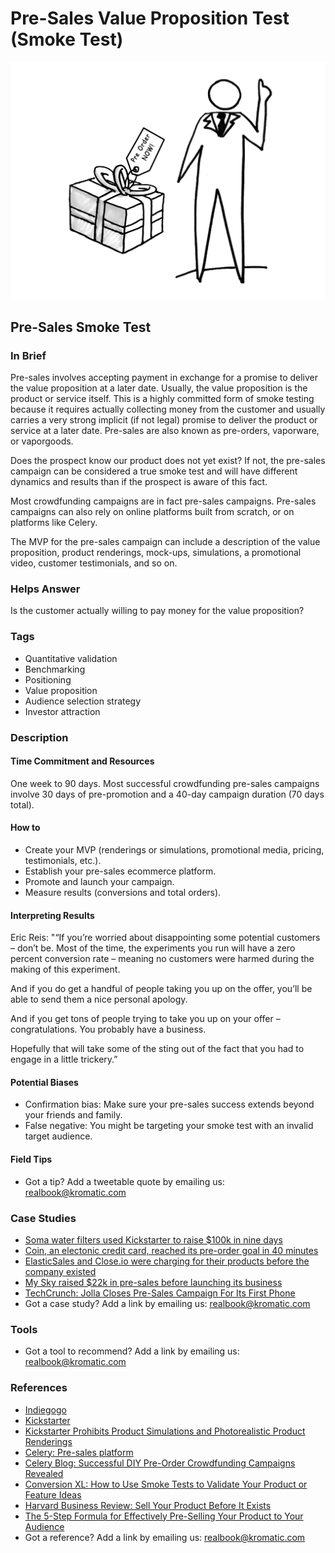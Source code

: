 # Pre-Sales Value Proposition Test \(Smoke Test\)

![](../.gitbook/assets/illustration-pre-sales-smoke-test-real-startup-book.png)

## Pre-Sales Smoke Test

### In Brief

Pre-sales involves accepting payment in exchange for a promise to deliver the value proposition at a later date. Usually, the value proposition is the product or service itself. This is a highly committed form of smoke testing because it requires actually collecting money from the customer and usually carries a very strong implicit \(if not legal\) promise to deliver the product or service at a later date. Pre-sales are also known as pre-orders, vaporware, or vaporgoods.

Does the prospect know our product does not yet exist? If not, the pre-sales campaign can be considered a true smoke test and will have different dynamics and results than if the prospect is aware of this fact.

Most crowdfunding campaigns are in fact pre-sales campaigns. Pre-sales campaigns can also rely on online platforms built from scratch, or on platforms like Celery.

The MVP for the pre-sales campaign can include a description of the value proposition, product renderings, mock-ups, simulations, a promotional video, customer testimonials, and so on.

### Helps Answer

Is the customer actually willing to pay money for the value proposition?

### Tags

* Quantitative validation
* Benchmarking
* Positioning
* Value proposition
* Audience selection strategy
* Investor attraction

### Description

#### Time Commitment and Resources

One week to 90 days. Most successful crowdfunding pre-sales campaigns involve 30 days of pre-promotion and a 40-day campaign duration \(70 days total\).

#### How to

* Create your MVP \(renderings or simulations, promotional media, pricing, testimonials, etc.\).
* Establish your pre-sales ecommerce platform.
* Promote and launch your campaign.
* Measure results \(conversions and total orders\).

#### Interpreting Results

Eric Reis: "“If you’re worried about disappointing some potential customers – don’t be. Most of the time, the experiments you run will have a zero percent conversion rate – meaning no customers were harmed during the making of this experiment.

And if you do get a handful of people taking you up on the offer, you’ll be able to send them a nice personal apology.

And if you get tons of people trying to take you up on your offer – congratulations. You probably have a business.

Hopefully that will take some of the sting out of the fact that you had to engage in a little trickery.”

#### Potential Biases

* Confirmation bias: Make sure your pre-sales success extends beyond your friends and family.
* False negative: You might be targeting your smoke test with an invalid target audience.

#### Field Tips

* Got a tip? Add a tweetable quote by emailing us: [realbook@kromatic.com](mailto:realbook@kromatic.com)

### Case Studies

* [Soma water filters used Kickstarter to raise $100k in nine days](http://tim.blog/2012/12/18/hacking-kickstarter-how-to-raise-100000-in-10-days-includes-successful-templates-e-mails-etc/)
* [Coin, an electonic credit card, reached its pre-order goal in 40 minutes](http://techcrunch.com/2013/11/14/coin-the-electronic-credit-card-reaches-its-pre-order-goal-in-40-minutes/)
* [ElasticSales and Close.io were charging for their products before the company existed](https://www.linkedin.com/pulse/20140423214327-7006635-how-to-charge-money-for-things-that-don-t-exist-yet)
* [My Sky raised $22k in pre-sales before launching its business](https://thefoundation.com/podcast/episode25)
* [TechCrunch: Jolla Closes Pre-Sales Campaign For Its First Phone](http://techcrunch.com/2013/08/21/jolla-closes-first-pre-sales/)
* Got a case study? Add a link by emailing us: [realbook@kromatic.com](mailto:realbook@kromatic.com) 

### Tools

* Got a tool to recommend? Add a link by emailing us: [realbook@kromatic.com](mailto:realbook@kromatic.com)

### References

* [Indiegogo](https://www.indiegogo.com/#/picks_for_you)
* [Kickstarter](https://www.kickstarter.com)
* [Kickstarter Prohibits Product Simulations and Photorealistic Product Renderings](https://www.kickstarter.com/blog/kickstarter-is-not-a-store?page=2)
* [Celery: Pre-sales platform](https://www.trycelery.com)
* [Celery Blog: Successful DIY Pre-Order Crowdfunding Campaigns Revealed](http://blog.trycelery.com/successful-preorder-website-campaigns/)
* [Conversion XL: How to Use Smoke Tests to Validate Your Product or Feature Ideas](https://conversionxl.com/blog/smoke-test/)
* [Harvard Business Review: Sell Your Product Before It Exists](https://hbr.org/2013/12/sell-your-product-before-it-exists)
* [The 5-Step Formula for Effectively Pre-Selling Your Product to Your Audience](https://yourfirstcustomers.com/the-5-step-formula-for-effectively-pre-selling-your-product-to-your-audience/)
* Got a reference? Add a link by emailing us: [realbook@kromatic.com](https://github.com/trikro/the-real-startup-book/tree/6a17bc36666863334ffdefad4f2a9abf3e12ce13/part4-evaluative_market_experiment/realbook@kromatic.com)

